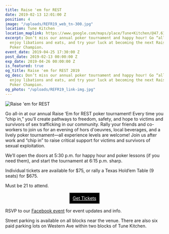 ```yaml
---
title: Raise 'em for REST
date: 2019-02-13 12:01:00 Z
position: 4
image: "/uploads/REFR19_web_tn-300.jpg"
location: Tune Kitchen
location_maplink: https://www.google.com/maps/place/Tune+Kitchen/@47.612279,-122.3478418,17z/data=!4m12!1m6!3m5!1s0x5490154d0a55d08d:0x3ddaaf616aa2b4d6!2sTune+Kitchen!8m2!3d47.6122754!4d-122.3456532!3m4!1s0x5490154d0a55d08d:0x3ddaaf616aa2b4d6!8m2!3d47.6122754!4d-122.3456532
excerpt: Don’t miss our annual poker tournament and happy hour! Go “all-in” for REST,
  enjoy libations and eats, and try your luck at becoming the next Raise ‘em for REST
  Poker Champion.
event_date: 2019-04-25 17:30:00 Z
post_date: 2019-02-13 00:00:00 Z
exp_date: 2019-04-26 00:00:00 Z
is_featured: true
og_title: Raise 'em for REST 2019
og_desc: Don’t miss our annual poker tournament and happy hour! Go “all-in” for REST,
  enjoy libations and eats, and try your luck at becoming the next Raise ‘em for REST
  Poker Champion.
og_photo: "/uploads/REFR19_link-img.jpg"
---
```


![Raise 'em for REST](/uploads/REFR19_link-img_800.jpg)

Go all-in at our annual Raise ‘Em for REST poker tournament! Every time you “chip in,” you’ll create pathways to freedom, safety, and hope to victims and survivors of sex trafficking in our community. Rally your friends and co-workers to join us for an evening of hors d'oeuvres, local beverages, and a lively poker tournament—all experience levels are welcome! Join us after work and “chip in” to raise critical support for victims and survivors of sexual exploitation. 
 
We’ll open the doors at 5:30 p.m. for happy hour and poker lessons (if you need them), and start the tournament at 6:15 p.m. sharp.

Individual tickets are available for $75, or rally a Texas Hold’em Table (9 seats) for $675.

Must be 21 to attend. 

<!-- BEGIN: Tickets Button --><div align="center"><a href="https://iwantrest.ejoinme.org/MyEvents/RaiseEmforREST2019/tabid/1037273/Default.aspx" class="button" style="background-color: rgb(0, 0, 0); border: 1px solid rgb(91, 91, 91); color: rgb(255, 255, 255); display: inline-block; padding: 8px 10px; text-shadow: none; border-radius: 0px;">Get Tickets</a></div>



RSVP to our [Facebook event](http://bit.ly/RaiseEmForREST19) for event updates and info.

Street parking is available on all blocks near the venue. There are also six paid parking lots on Western Ave within two blocks of Tune Kitchen.  

